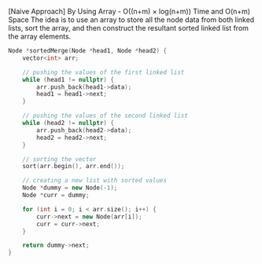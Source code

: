 <p>[Naive Approach] By Using Array - O((n+m) × log(n+m)) Time and O(n+m) Space  
The idea is to use an array to store all the node data from both linked lists, sort the array, and then construct the resultant sorted linked list from the array elements.</p>

```cpp
Node *sortedMerge(Node *head1, Node *head2) {
    vector<int> arr;

    // pushing the values of the first linked list
    while (head1 != nullptr) {
        arr.push_back(head1->data);
        head1 = head1->next;
    }

    // pushing the values of the second linked list
    while (head2 != nullptr) {
        arr.push_back(head2->data);
        head2 = head2->next;
    }

    // sorting the vector
    sort(arr.begin(), arr.end());

    // creating a new list with sorted values
    Node *dummy = new Node(-1);
    Node *curr = dummy;

    for (int i = 0; i < arr.size(); i++) {
        curr->next = new Node(arr[i]);
        curr = curr->next;
    }

    return dummy->next;
}

